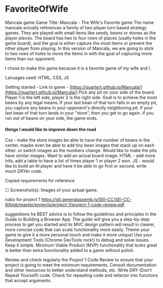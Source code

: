 # FavoriteOfWife
Mancala game
Game Title: Mancala - The Wife's Favorite game
The name mancala actually references a family of two player turn based strategy games. They are played with small items like seeds, beans or stones as the player pieces. The board has two to four rows of places (usally holes in the game board), and the goal is either capture the most items or prevent the other player from playing. In this version of Mancala, we are going to stick to two rows of holes to move the items in with the goal of capturing more items than our opponent.

I chose to make this game because it is a favorite game of my wife and I.

Lanuages used: HTML, CSS, JS 

Getting started - 
Link to game - [https://quartert.github.io/Mancala/](https://quartert.github.io/Mancala/) 
Pick any pit on your side of the board. Player 1 is the left side, player 2 is the right side. 
Goal is to achieve the most beans by any legal means.
If your last bean of that turn falls in an empty pit, you capture any beans in your opponent's directly neighboring pit. 
if your last bean of that turn lands in your "store", then you get to go again. 
if you run out of beans on your side, the game ends.  

#### things I would like to improve down the road
Css - make the store images be able to have the number of beans in the center, maybe even be able to add tiny bean images that stack up on each other. or switch images as the numbers change. Would like to make the pits have similar images. Want to add an actual board image. 
HTML - add more info, add a table to have a list of times player 1 or player 2 won. 
JS - would like to build an AI player and have it be able to go first or second. write much DRYer code. 

Copied requirements for reference


☐ Screenshot(s): Images of your actual game.

rubix for project 1 https://git.generalassemb.ly/SEI-CC/SEI-CC-9/blob/master/projects/project-1/project-1-code-review.pdf

suggestions
he BEST advice is to follow the guidelines and principles in the Guide to Building a Browser App. The guide will give you a step-by-step process to get you started and its MVC design pattern will result in clearer, more concise code that can scale functionality more easily.
Theme your game to give it a more personal touch and make it more unique!
Use your Development Tools (Chrome DevTools rock!) to debug and solve issues.
Keep it simple. Minimum Viable Product (MVP) functionality that looks great is better than extra functionality added to a game without polish.

Review and check regularly the Project 1 Code Review to ensure that your project is going to meet the minimum requirements.
Consult documentation and other resources to better understand methods, etc.
Write DRY (Don't Repeat Yourself) code. Check for repeating code and refactor into functions that accept arguments.